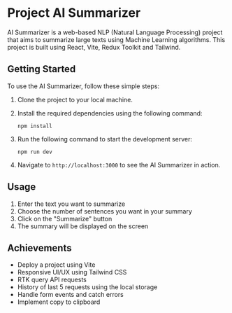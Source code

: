 # Project AI Summarizer

AI Summarizer is a web-based NLP (Natural Language Processing) project that aims to summarize large texts using Machine Learning algorithms. This project is built using React, Vite, Redux Toolkit and Tailwind.

## Getting Started

To use the AI Summarizer, follow these simple steps:

1. Clone the project to your local machine.
2. Install the required dependencies using the following command:

   ```
   npm install
   ```

3. Run the following command to start the development server:

   ```
   npm run dev
   ```

4. Navigate to `http://localhost:3000` to see the AI Summarizer in action.

## Usage

1. Enter the text you want to summarize
2. Choose the number of sentences you want in your summary
3. Click on the "Summarize" button
4. The summary will be displayed on the screen

## Achievements

- Deploy a project using Vite
- Responsive UI/UX using Tailwind CSS
- RTK query API requests
- History of last 5 requests using the local storage
- Handle form events and catch errors
- Implement copy to clipboard

